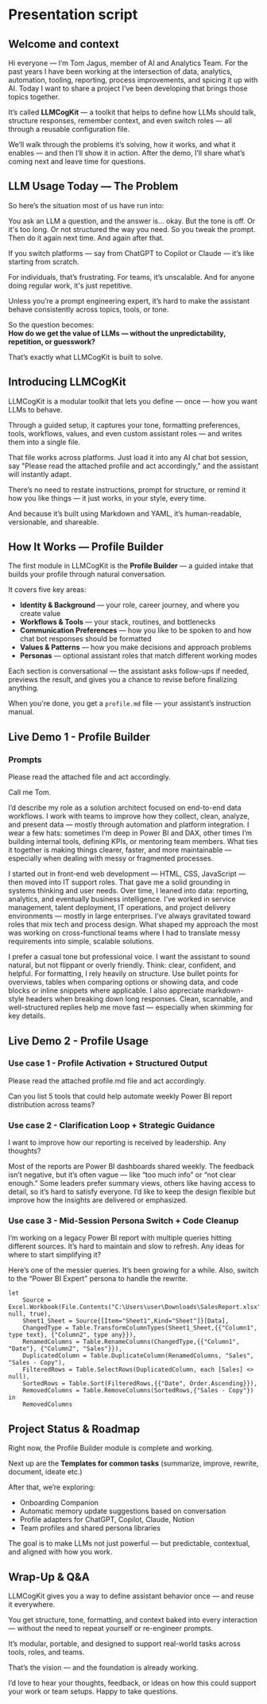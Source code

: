 # Presentation script

## Welcome and context

Hi everyone — I’m Tom Jagus, member of AI and Analytics Team. For the past years I have been working at the intersection of data, analytics, automation, tooling, reporting, process improvements, and spicing it up with AI. Today I want to share a project I’ve been developing that brings those topics together.

It’s called **LLMCogKit** — a toolkit that helps to define how LLMs should talk, structure responses, remember context, and even switch roles — all through a reusable configuration file.

We’ll walk through the problems it’s solving, how it works, and what it enables — and then I’ll show it in action. After the demo, I’ll share what’s coming next and leave time for questions.

## LLM Usage Today — The Problem

So here’s the situation most of us have run into:

You ask an LLM a question, and the answer is... okay. But the tone is off. Or it's too long. Or not structured the way you need. So you tweak the prompt. Then do it again next time. And again after that.

If you switch platforms — say from ChatGPT to Copilot or Claude — it’s like starting from scratch.

For individuals, that’s frustrating. For teams, it’s unscalable. And for anyone doing regular work, it's just repetitive.

Unless you’re a prompt engineering expert, it’s hard to make the assistant behave consistently across topics, tools, or tone.

So the question becomes:  
**How do we get the value of LLMs — without the unpredictability, repetition, or guesswork?**

That’s exactly what LLMCogKit is built to solve.

## Introducing LLMCogKit

LLMCogKit is a modular toolkit that lets you define — once — how you want LLMs to behave.

Through a guided setup, it captures your tone, formatting preferences, tools, workflows, values, and even custom assistant roles — and writes them into a single file.

That file works across platforms. Just load it into any AI chat bot session, say "Please read the attached profile and act accordingly," and the assistant will instantly adapt.

There’s no need to restate instructions, prompt for structure, or remind it how you like things — it just works, in your style, every time.

And because it’s built using Markdown and YAML, it’s human-readable, versionable, and shareable.

## How It Works — Profile Builder

The first module in LLMCogKit is the **Profile Builder** — a guided intake that builds your profile through natural conversation.

It covers five key areas:

- **Identity & Background** — your role, career journey, and where you create value
- **Workflows & Tools** — your stack, routines, and bottlenecks
- **Communication Preferences** — how you like to be spoken to and how chat bot responses should be formatted
- **Values & Patterns** — how you make decisions and approach problems
- **Personas** — optional assistant roles that match different working modes

Each section is conversational — the assistant asks follow-ups if needed, previews the result, and gives you a chance to revise before finalizing anything.

When you're done, you get a `profile.md` file — your assistant’s instruction manual.

## Live Demo 1 - Profile Builder

### Prompts

Please read the attached file and act accordingly.

Call me Tom.

I’d describe my role as a solution architect focused on end-to-end data workflows. I work with teams to improve how they collect, clean, analyze, and present data — mostly through automation and platform integration. I wear a few hats: sometimes I’m deep in Power BI and DAX, other times I’m building internal tools, defining KPIs, or mentoring team members. What ties it together is making things clearer, faster, and more maintainable — especially when dealing with messy or fragmented processes.

I started out in front-end web development — HTML, CSS, JavaScript — then moved into IT support roles. That gave me a solid grounding in systems thinking and user needs. Over time, I leaned into data: reporting, analytics, and eventually business intelligence. I’ve worked in service management, talent deployment, IT operations, and project delivery environments — mostly in large enterprises. I’ve always gravitated toward roles that mix tech and process design. What shaped my approach the most was working on cross-functional teams where I had to translate messy requirements into simple, scalable solutions.

I prefer a casual tone but professional voice. I want the assistant to sound natural, but not flippant or overly friendly. Think: clear, confident, and helpful. For formatting, I rely heavily on structure. Use bullet points for overviews, tables when comparing options or showing data, and code blocks or inline snippets where applicable. I also appreciate markdown-style headers when breaking down long responses. Clean, scannable, and well-structured replies help me move fast — especially when skimming for key details.

## Live Demo 2 - Profile Usage

### Use case 1 - Profile Activation + Structured Output

Please read the attached profile.md file and act accordingly.

Can you list 5 tools that could help automate weekly Power BI report distribution across teams?

### Use case 2 - Clarification Loop + Strategic Guidance

I want to improve how our reporting is received by leadership. Any thoughts?

Most of the reports are Power BI dashboards shared weekly. The feedback isn’t negative, but it’s often vague — like “too much info” or “not clear enough.” Some leaders prefer summary views, others like having access to detail, so it’s hard to satisfy everyone. I’d like to keep the design flexible but improve how the insights are delivered or emphasized.

### Use case 3 - Mid-Session Persona Switch + Code Cleanup

I’m working on a legacy Power BI report with multiple queries hitting different sources. It’s hard to maintain and slow to refresh. Any ideas for where to start simplifying it?

Here’s one of the messier queries. It’s been growing for a while. Also, switch to the “Power BI Expert” persona to handle the rewrite.

```
let
    Source = Excel.Workbook(File.Contents("C:\Users\user\Downloads\SalesReport.xlsx"), null, true),
    Sheet1_Sheet = Source{[Item="Sheet1",Kind="Sheet"]}[Data],
    ChangedType = Table.TransformColumnTypes(Sheet1_Sheet,{{"Column1", type text}, {"Column2", type any}}),
    RenamedColumns = Table.RenameColumns(ChangedType,{{"Column1", "Date"}, {"Column2", "Sales"}}),
    DuplicatedColumn = Table.DuplicateColumn(RenamedColumns, "Sales", "Sales - Copy"),
    FilteredRows = Table.SelectRows(DuplicatedColumn, each [Sales] <> null),
    SortedRows = Table.Sort(FilteredRows,{{"Date", Order.Ascending}}),
    RemovedColumns = Table.RemoveColumns(SortedRows,{"Sales - Copy"})
in
    RemovedColumns
```

## Project Status & Roadmap

Right now, the Profile Builder module is complete and working.

Next up are the **Templates for common tasks** (summarize, improve, rewrite, document, ideate etc.)

After that, we’re exploring:

- Onboarding Companion
- Automatic memory update suggestions based on conversation
- Profile adapters for ChatGPT, Copilot, Claude, Notion
- Team profiles and shared persona libraries

The goal is to make LLMs not just powerful — but predictable, contextual, and aligned with how you work.

## Wrap-Up & Q&A

LLMCogKit gives you a way to define assistant behavior once — and reuse it everywhere.

You get structure, tone, formatting, and context baked into every interaction — without the need to repeat yourself or re-engineer prompts.

It’s modular, portable, and designed to support real-world tasks across tools, roles, and teams.

That’s the vision — and the foundation is already working.

I’d love to hear your thoughts, feedback, or ideas on how this could support your work or team setups. Happy to take questions.
